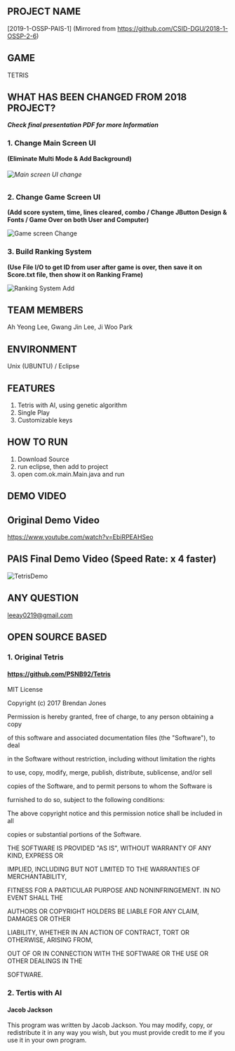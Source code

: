 PROJECT NAME
-------------
[2019-1-OSSP-PAIS-1]
(Mirrored from https://github.com/CSID-DGU/2018-1-OSSP-2-6) 
 
GAME
-------------
TETRIS

WHAT HAS BEEN CHANGED FROM 2018 PROJECT? 
-------------------------------------
_**Check final presentation PDF for more Information**_

### 1. Change Main Screen UI 

**(Eliminate Multi Mode & Add Background)**

###### ![Main screen UI change](https://user-images.githubusercontent.com/35085704/59332230-b4a26900-8d30-11e9-9e1b-076baa7f2e5d.PNG)


### 2. Change Game Screen UI 

**(Add score system, time, lines cleared, combo / Change JButton Design & Fonts / Game Over on both User and Computer)**

![Game screen Change](https://user-images.githubusercontent.com/35085704/59332306-e0255380-8d30-11e9-8869-fb24b42a7227.PNG)


### 3. Build Ranking System 

**(Use File I/O to get ID from user after game is over, then save it on Score.txt file, then show it on Ranking Frame)**

![Ranking System Add](https://user-images.githubusercontent.com/35085704/59332386-0a771100-8d31-11e9-856a-ed06968026ef.PNG)


TEAM MEMBERS
-------------
Ah Yeong Lee, Gwang Jin Lee, Ji Woo Park

ENVIRONMENT
-------------
Unix (UBUNTU) / Eclipse 

FEATURES 
-----------------
1. Tetris with AI, using genetic algorithm
2. Single Play 
3. Customizable keys

HOW TO RUN
-------------
1. Download Source
2. run eclipse, then add to project
3. open com.ok.main.Main.java and run

DEMO VIDEO
-------------
## Original Demo Video
https://www.youtube.com/watch?v=EbiRPEAHSeo

## PAIS Final Demo Video (Speed Rate: x 4 faster)
![TetrisDemo](https://user-images.githubusercontent.com/35085704/59334575-c76b6c80-8d35-11e9-8f67-c2a75de90599.gif)

ANY QUESTION
-------------
leeay0219@gmail.com

OPEN SOURCE BASED
----------------
### 1. Original Tetris
#### https://github.com/PSNB92/Tetris

MIT License

Copyright (c) 2017 Brendan Jones

Permission is hereby granted, free of charge, to any person obtaining a copy

of this software and associated documentation files (the "Software"), to deal

in the Software without restriction, including without limitation the rights

to use, copy, modify, merge, publish, distribute, sublicense, and/or sell

copies of the Software, and to permit persons to whom the Software is

furnished to do so, subject to the following conditions:

The above copyright notice and this permission notice shall be included in all

copies or substantial portions of the Software.

THE SOFTWARE IS PROVIDED "AS IS", WITHOUT WARRANTY OF ANY KIND, EXPRESS OR

IMPLIED, INCLUDING BUT NOT LIMITED TO THE WARRANTIES OF MERCHANTABILITY,

FITNESS FOR A PARTICULAR PURPOSE AND NONINFRINGEMENT. IN NO EVENT SHALL THE

AUTHORS OR COPYRIGHT HOLDERS BE LIABLE FOR ANY CLAIM, DAMAGES OR OTHER

LIABILITY, WHETHER IN AN ACTION OF CONTRACT, TORT OR OTHERWISE, ARISING FROM,

OUT OF OR IN CONNECTION WITH THE SOFTWARE OR THE USE OR OTHER DEALINGS IN THE

SOFTWARE.

### 2. Tertis with AI
#### Jacob Jackson
This program was written by Jacob Jackson. You may modify, copy, or redistribute it in any way you wish, but you must provide credit to me if you use it in your own program.
